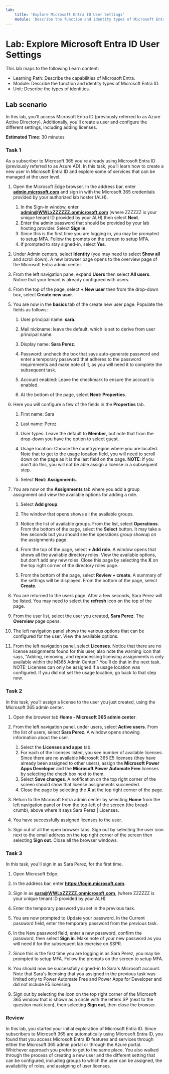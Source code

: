 ```yaml
---
lab:
    title: 'Explore Microsoft Entra ID User Settings'
    module: 'Describe the function and identity types of Microsoft Entra ID'
---
```


# Lab: Explore Microsoft Entra ID User Settings

This lab maps to the following Learn content:

- Learning Path: Describe the capabilities of Microsoft Entra.
- Module: Describe the function and identity types of Microsoft Entra ID.
- Unit: Describe the types of identities.

## Lab scenario

In this lab, you'll access Microsoft Entra ID (previously referred to as Azure Active Directory).  Additionally, you'll create a user and configure the different settings, including adding licenses.  

**Estimated Time**: 30 minutes

### Task 1

As a subscriber to Microsoft 365 you're already using Microsoft Entra ID (previously referred to as Azure AD).  In this task, you’ll learn how to create a new user in Microsoft Entra ID and explore some of services that can be managed at the user level.

1. Open the Microsoft Edge browser. In the address bar, enter **[admin.microsoft.com](https://admin.microsoft.com)** and sign in with the Microsoft 365 credentials provided by your authorized lab hoster (ALH).
    1. In the Sign-in window, enter **admin@WWLxZZZZZZ.onmicrosoft.com** (where ZZZZZZ is your unique tenant ID provided by your ALH) then select **Next**.
    1. Enter the admin password that should be provided by your lab hosting provider. Select **Sign in**.
    1. Since this is the first time you are logging in, you may be prompted to setup MFA. Follow the prompts on the screen to setup MFA.
    1. If prompted to stay signed-in, select **Yes**.

1. Under Admin centers, select **Identity** (you may need to select **Show all** and scroll down).  A new browser page opens to the overview page of the Microsoft Entra admin center.

1. From the left navigation pane, expand **Users** then select **All users**. Notice that your tenant is already configured with users.

1. From the top of the page, select **+ New user** then from the drop-down box, select **Create new user**.

1. You are now in the **basics** tab of the create new user page. Populate the fields as follows:
    1. User principal name: **sara**.

    1. Mail nickname: leave the default, which is set to derive from user principal name.

    1. Display name: **Sara Perez**.

    1. Password: uncheck the box that says auto-generate password and enter a temporary password that adheres to the password requirements and make note of it, as you will need it to complete the subsequent task.

    1. Account enabled:  Leave the checkmark to ensure the account is enabled.

    1. At the bottom of the page, select **Next: Properties**.

1. Here you will configure a few of the fields in the **Properties** tab.

    1. First name: Sara

    1. Last name: Perez

    1. User types:  Leave the default to **Member**, but note that from the drop-down you have the option to select guest.

    1. Usage location: Choose the country/region where you are located.  Note that to get to the usage location field, you will need to scroll down on the page as it is the last field on the page.  **NOTE**: if you don't do this, you will not be able assign a license in a subsequent step.

    1. Select **Next: Assignments**.

1. You are now on the **Assignments** tab where you add a group assignment and view the available options for adding a role.

    1. Select **Add group**.

    1. The window that opens shows all the available groups.  

    1. Notice the list of available groups.  From the list, select **Operations**.  From the bottom of the page, select the **Select** button.  It may take a few seconds but you should see the operations group showup on the assignments page.

    1. From the top of the page, select **+ Add role**.  A window opens that shows all the available directory roles.  View the available options, but don't add any new roles.  Close this page by selecting the **X** on the top right corner of the directory roles page.
    1. From the bottom of the page, select **Review + create**. A summary of the settings will be displayed.  From the bottom of the page, select **Create**.

1. You are returned to the users page.  After a few seconds, Sara Perez will be listed.  You may need to select the **refresh** icon on the top of the page.

1. From the user list, select the user you created, **Sara Perez**.  The **Overview** page opens.

1. The left navigation panel shows the various options that can be configured for the user. View the available options.

1. From the left navigation panel, select **Licenses**.  Notice that there are no license assignments found for this user, also note the warning icon that says, "Adding, removing, and reprocessing licensing assignments is only available within the M365 Admin Center."  You'll do that in the next task.  NOTE:  Licenses can only be assigned if a usage location was configured. If you did not set the usage location, go back to that step now.

### Task 2

In this task, you’ll assign a license to the user you just created, using the Microsoft 365 admin center.

1. Open the browser tab **Home - Microsoft 365 admin center**.

1. From the left navigation panel, under users, select **Active users**.  From the list of users, select **Sara Perez**.  A window opens showing information about the user.  

    1. Select the **Licenses and apps** tab.
    1. For each of the licenses listed, you see number of available licenses.  Since there are no available Microsoft 365 E5 licenses (they have already been assigned to other users), assign the **Microsoft Power Apps Developer** and the **Microsoft Power Automate Free** licenses by selecting the check box next to them.
    1. Select **Save changes**. A notification on the top right corner of the screen should show that license assignments succeeded.
    1. Close the page by selecting the **X** at the top right corner of the page.

1. Return to the Microsoft Entra admin center by selecting **Home** from the left navigation panel or from the top-left of the screen (the bread-crumb), above where it says Sara Perez | Licenses.

1. You have successfully assigned licenses to the user.

1. Sign out of all the open browser tabs. Sign out by selecting the user icon next to the email address on the top right corner of the screen then selecting **Sign out**. Close all the browser windows.

### Task 3

In this task, you'll sign in as Sara Perez, for the first time.

1. Open Microsoft Edge.

1. In the address bar, enter **https://login.microsoft.com**.

1. Sign in as **sara@WWLxZZZZZ.onmicrosoft.com**, (where ZZZZZZ is your unique tenant ID provided by your ALH)
1. Enter the temporary password you set in the previous task.

1. You are now prompted to Update your password. In the Current password field, enter the temporary password from the previous task.

1. In the New password field, enter a new password, confirm the password, then select **Sign in**.  Make note of your new password as you will need it for the subsequent lab exercise on SSPR.

1. Since this is the first time you are logging in as Sara Perez, you may be prompted to setup MFA. Follow the prompts on the screen to setup MFA.

1. You should now be successfully signed-in to Sara's Microsoft account.  Note that Sara's licensing that you assigned in the previous task was limited only to Power Automate Free and Power Apps for Developer and did not include E5 licensing.

1. Sign out by selecting the icon on the top right corner of the Microsoft 365 window that is shown as a circle with the letters SP (next to the question mark icon), then selecting **Sign out**, then close the browser.

### Review

In this lab, you started your initial exploration of Microsoft Entra ID. Since subscribers to Microsoft 365 are automatically using Microsoft Entra ID, you found that you access Microsoft Entra ID features and services through either the Microsoft 365 admin portal or through the Azure portal.  Whichever approach you prefer to get to the same place.  You also walked through the process of creating a new user and the different setting that can be configured, including groups to which the user can be assigned, the availability of roles, and assigning of user licenses.
